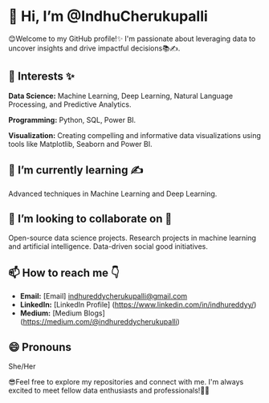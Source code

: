 # 👋 Hi, I’m @IndhuCherukupalli 

😊Welcome to my GitHub profile!✨ I'm passionate about leveraging data to uncover insights and drive impactful decisions📚✍.

## 👀 Interests ✨
  **Data Science:** Machine Learning, Deep Learning, Natural Language Processing, and Predictive Analytics.
  
  **Programming:** Python, SQL, Power BI.
  
  **Visualization:** Creating compelling and informative data visualizations using tools like Matplotlib, Seaborn and Power BI.

## 🌱 I’m currently learning ✍
   Advanced techniques in Machine Learning and Deep Learning.
   
##  🔎 I’m looking to collaborate on 🤝
   Open-source data science projects.
   Research projects in machine learning and artificial intelligence.
   Data-driven social good initiatives.
  
## 📫 How to reach me 👇 
- **Email:** [Email] indhureddycherukupalli@gmail.com
- **LinkedIn:** [LinkedIn Profile] (https://www.linkedin.com/in/indhureddyy/)
- **Medium:** [Medium Blogs] (https://medium.com/@indhureddycherukupalli)
 
## 😄 Pronouns 
She/Her

😎Feel free to explore my repositories and connect with me. I'm always excited to meet fellow data enthusiasts and professionals!🚀🔎
